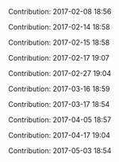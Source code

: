 Contribution: 2017-02-08 18:56

Contribution: 2017-02-14 18:58

Contribution: 2017-02-15 18:58

Contribution: 2017-02-17 19:07

Contribution: 2017-02-27 19:04

Contribution: 2017-03-16 18:59

Contribution: 2017-03-17 18:54

Contribution: 2017-04-05 18:57

Contribution: 2017-04-17 19:04

Contribution: 2017-05-03 18:54


